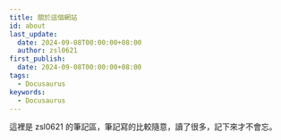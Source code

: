```yaml
---
title: 關於這個網站
id: about
last_update:
  date: 2024-09-08T00:00:00+08:00
  author: zsl0621
first_publish:
  date: 2024-09-08T00:00:00+08:00
tags:
  - Docusaurus
keywords:
  - Docusaurus
---
```


這裡是 zsl0621 的筆記區，筆記寫的比較隨意，讀了很多，記下來才不會忘。
